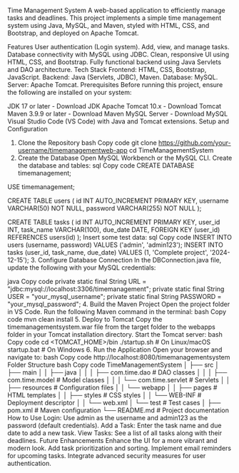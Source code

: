 Time Management System
A web-based application to efficiently manage tasks and deadlines. This project implements a simple time management system using Java, MySQL, and Maven, styled with HTML, CSS, and Bootstrap, and deployed on Apache Tomcat.

Features
User authentication (Login system).
Add, view, and manage tasks.
Database connectivity with MySQL using JDBC.
Clean, responsive UI using HTML, CSS, and Bootstrap.
Fully functional backend using Java Servlets and DAO architecture.
Tech Stack
Frontend: HTML, CSS, Bootstrap, JavaScript.
Backend: Java (Servlets, JDBC), Maven.
Database: MySQL.
Server: Apache Tomcat.
Prerequisites
Before running this project, ensure the following are installed on your system:

JDK 17 or later - Download JDK
Apache Tomcat 10.x - Download Tomcat
Maven 3.9.9 or later - Download Maven
MySQL Server - Download MySQL
Visual Studio Code (VS Code) with Java and Tomcat extensions.
Setup and Configuration
1. Clone the Repository
bash
Copy code
git clone https://github.com/your-username/timemanagementweb-app
cd TimeManagementSystem
2. Create the Database
Open MySQL Workbench or the MySQL CLI.
Create the database and tables:
sql
Copy code
CREATE DATABASE timemanagement;

USE timemanagement;

CREATE TABLE users (
    id INT AUTO_INCREMENT PRIMARY KEY,
    username VARCHAR(50) NOT NULL,
    password VARCHAR(255) NOT NULL
);

CREATE TABLE tasks (
    id INT AUTO_INCREMENT PRIMARY KEY,
    user_id INT,
    task_name VARCHAR(100),
    due_date DATE,
    FOREIGN KEY (user_id) REFERENCES users(id)
);
Insert some test data:
sql
Copy code
INSERT INTO users (username, password) VALUES ('admin', 'admin123');
INSERT INTO tasks (user_id, task_name, due_date) VALUES (1, 'Complete project', '2024-12-15');
3. Configure Database Connection
In the DBConnection.java file, update the following with your MySQL credentials:

java
Copy code
private static final String URL = "jdbc:mysql://localhost:3306/timemanagement";
private static final String USER = "your_mysql_username";
private static final String PASSWORD = "your_mysql_password";
4. Build the Maven Project
Open the project folder in VS Code.
Run the following Maven command in the terminal:
bash
Copy code
mvn clean install
5. Deploy to Tomcat
Copy the timemanagementsystem.war file from the target folder to the webapps folder in your Tomcat installation directory.
Start the Tomcat server:
bash
Copy code
cd <TOMCAT_HOME>/bin
./startup.sh   # On Linux/macOS
startup.bat    # On Windows
6. Run the Application
Open your browser and navigate to:
bash
Copy code
http://localhost:8080/timemanagementsystem
Folder Structure
bash
Copy code
TimeManagementSystem
│
├── src
│   ├── main
│   │   ├── java
│   │   │   ├── com.time.dao        # DAO classes
│   │   │   ├── com.time.model      # Model classes
│   │   │   └── com.time.servlet    # Servlets
│   │   ├── resources               # Configuration files
│   │   └── webapp
│   │       ├── pages               # HTML templates
│   │       ├── styles              # CSS styles
│   │       └── WEB-INF             # Deployment descriptor
│   │           └── web.xml
│   └── test                        # Test cases
│
├── pom.xml                         # Maven configuration
└── README.md                       # Project documentation
How to Use
Login: Use admin as the username and admin123 as the password (default credentials).
Add a Task: Enter the task name and due date to add a new task.
View Tasks: See a list of all tasks along with their deadlines.
Future Enhancements
Enhance the UI for a more vibrant and modern look.
Add task prioritization and sorting.
Implement email reminders for upcoming tasks.
Integrate advanced security measures for user authentication.

